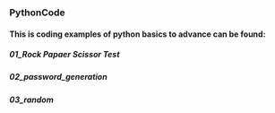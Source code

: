 ### PythonCode

#### This is coding examples of python basics to advance can be found:

##### 01_Rock Papaer Scissor Test
##### 02_password_generation
##### 03_random
